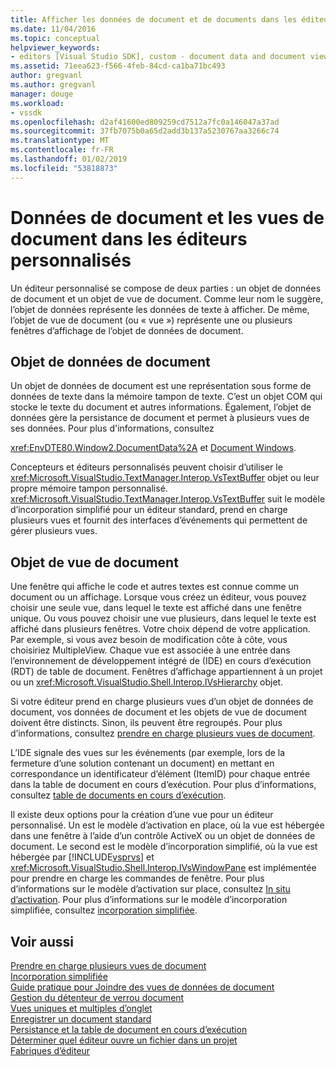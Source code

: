 ```yaml
---
title: Afficher les données de document et de documents dans les éditeurs personnalisés | Microsoft Docs
ms.date: 11/04/2016
ms.topic: conceptual
helpviewer_keywords:
- editors [Visual Studio SDK], custom - document data and document view
ms.assetid: 71eea623-f566-4feb-84cd-ca1ba71bc493
author: gregvanl
ms.author: gregvanl
manager: douge
ms.workload:
- vssdk
ms.openlocfilehash: d2af41600ed809259cd7512a7fc0a146047a37ad
ms.sourcegitcommit: 37fb7075b0a65d2add3b137a5230767aa3266c74
ms.translationtype: MT
ms.contentlocale: fr-FR
ms.lasthandoff: 01/02/2019
ms.locfileid: "53818873"
---
```

# <a name="document-data-and-document-view-in-custom-editors"></a>Données de document et les vues de document dans les éditeurs personnalisés
Un éditeur personnalisé se compose de deux parties : un objet de données de document et un objet de vue de document. Comme leur nom le suggère, l’objet de données représente les données de texte à afficher. De même, l’objet de vue de document (ou « vue ») représente une ou plusieurs fenêtres d’affichage de l’objet de données de document.  
  
## <a name="document-data-object"></a>Objet de données de document  
 Un objet de données de document est une représentation sous forme de données de texte dans la mémoire tampon de texte. C’est un objet COM qui stocke le texte du document et autres informations. Également, l’objet de données gère la persistance de document et permet à plusieurs vues de ses données. Pour plus d'informations, consultez  
  
 <xref:EnvDTE80.Window2.DocumentData%2A> et [Document Windows](../extensibility/internals/document-windows.md).  
  
 Concepteurs et éditeurs personnalisés peuvent choisir d’utiliser le <xref:Microsoft.VisualStudio.TextManager.Interop.VsTextBuffer> objet ou leur propre mémoire tampon personnalisé. <xref:Microsoft.VisualStudio.TextManager.Interop.VsTextBuffer> suit le modèle d’incorporation simplifié pour un éditeur standard, prend en charge plusieurs vues et fournit des interfaces d’événements qui permettent de gérer plusieurs vues.  
  
## <a name="document-view-object"></a>Objet de vue de document  
 Une fenêtre qui affiche le code et autres textes est connue comme un document ou un affichage. Lorsque vous créez un éditeur, vous pouvez choisir une seule vue, dans lequel le texte est affiché dans une fenêtre unique. Ou vous pouvez choisir une vue plusieurs, dans lequel le texte est affiché dans plusieurs fenêtres. Votre choix dépend de votre application. Par exemple, si vous avez besoin de modification côte à côte, vous choisiriez MultipleView. Chaque vue est associée à une entrée dans l’environnement de développement intégré de (IDE) en cours d’exécution (RDT) de table de document. Fenêtres d’affichage appartiennent à un projet ou un <xref:Microsoft.VisualStudio.Shell.Interop.IVsHierarchy> objet.  
  
 Si votre éditeur prend en charge plusieurs vues d’un objet de données de document, vos données de document et les objets de vue de document doivent être distincts. Sinon, ils peuvent être regroupés. Pour plus d’informations, consultez [prendre en charge plusieurs vues de document](../extensibility/supporting-multiple-document-views.md).  
  
 L’IDE signale des vues sur les événements (par exemple, lors de la fermeture d’une solution contenant un document) en mettant en correspondance un identificateur d’élément (ItemID) pour chaque entrée dans la table de document en cours d’exécution. Pour plus d’informations, consultez [table de documents en cours d’exécution](../extensibility/internals/running-document-table.md).  
  
 Il existe deux options pour la création d’une vue pour un éditeur personnalisé. Un est le modèle d’activation en place, où la vue est hébergée dans une fenêtre à l’aide d’un contrôle ActiveX ou un objet de données de document. Le second est le modèle d’incorporation simplifié, où la vue est hébergée par [!INCLUDE[vsprvs](../code-quality/includes/vsprvs_md.md)] et <xref:Microsoft.VisualStudio.Shell.Interop.IVsWindowPane> est implémentée pour prendre en charge les commandes de fenêtre. Pour plus d’informations sur le modèle d’activation sur place, consultez [In situ d’activation](../extensibility/in-place-activation.md). Pour plus d’informations sur le modèle d’incorporation simplifiée, consultez [incorporation simplifiée](../extensibility/simplified-embedding.md).  
  
## <a name="see-also"></a>Voir aussi  
 [Prendre en charge plusieurs vues de document](../extensibility/supporting-multiple-document-views.md)   
 [Incorporation simplifiée](../extensibility/simplified-embedding.md)   
 [Guide pratique pour Joindre des vues de données de document](../extensibility/how-to-attach-views-to-document-data.md)   
 [Gestion du détenteur de verrou document](../extensibility/document-lock-holder-management.md)   
 [Vues uniques et multiples d’onglet](../extensibility/single-and-multi-tab-views.md)   
 [Enregistrer un document standard](../extensibility/internals/saving-a-standard-document.md)   
 [Persistance et la table de document en cours d’exécution](../extensibility/internals/persistence-and-the-running-document-table.md)   
 [Déterminer quel éditeur ouvre un fichier dans un projet](../extensibility/internals/determining-which-editor-opens-a-file-in-a-project.md)   
 [Fabriques d’éditeur](../extensibility/editor-factories.md)